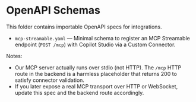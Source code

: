 # OpenAPI Schemas

This folder contains importable OpenAPI specs for integrations.

- `mcp-streamable.yaml` — Minimal schema to register an MCP Streamable endpoint (`POST /mcp`) with Copilot Studio via a Custom Connector.

Notes:
- Our MCP server actually runs over stdio (not HTTP). The `/mcp` HTTP route in the backend is a harmless placeholder that returns 200 to satisfy connector validation.
- If you later expose a real MCP transport over HTTP or WebSocket, update this spec and the backend route accordingly.
